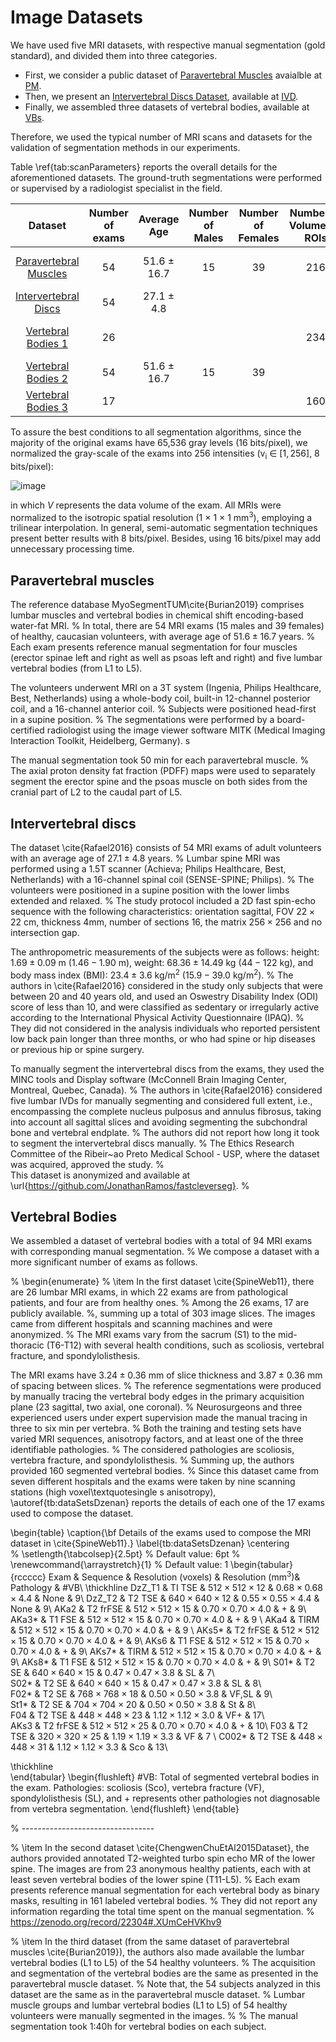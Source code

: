 # Image Datasets

<p>We have used five MRI datasets, with respective manual segmentation (gold standard), and divided them into three categories. </p>
  
- First, we consider a public dataset of [Paravertebral Muscles](https://doi.org/10.1186/s12891-019-2528-x) avaialble at [PM](datasets/PM.md). 
- Then, we present an [Intervertebral Discs Dataset](https://doi.org/10.21037/qims.2016.08.01), available at [IVD](datasets/IVD.md).
- Finally, we assembled three datasets of vertebral bodies, available at [VBs](datasets/VBs.md).

<p>Therefore, we used the typical number of MRI scans and datasets for the validation of segmentation methods in our experiments. </p>
  <p>Table \ref{tab:scanParameters} reports the overall details for the aforementioned datasets.  The ground-truth segmentations were performed or supervised by a radiologist specialist in the field.</p>
  
 
  Dataset                                | Number of exams | Average Age | Number of Males | Number of Females | Number of Volumetric ROIs | Range | MRI Sequences      | TR/TE (ms) | Resolution (Voxel)                                   | Resolution (mm<sup>3</sup>)
   :---: | :---: | :---: | :---: | :---: | :---: |  :---: | :---: | :---: | :---: | :---:
 [Paravertebral Muscles](https://doi.org/10.1186/s12891-019-2528-x) | 54 | 51.6 $\pm$ 16.7 |  15 | 39 | 216 | | T1 TFE             | 6.4/1.1    | 334&times;334&times;67 <br />$\pm$ 135&times;135&times;5.0 | 1.0&times;1.0&times;3.6 <br />$\pm$ 0&times;0&times;5 
 [Intervertebral Discs](https://doi.org/10.21037/qims.2016.08.01)  | 54 | 27.1 $\pm$ 4.8 | | | | | T2 SE              | 3,900/160  | 512&times;512&times;16 <br />$\pm$ 0&times;0&times;0       | 0.4&times;0.4&times;4.4 <br />$\pm$ 0&times;0&times;0 
 [Vertebral Bodies 1](https://doi.org/10.1111/cgf.12343)       | 26 |  | | | 234 | T6-T12 | T1 F/TSE, T2 T/SE |  --/--     | 542&times;542&times;18 <br />$\pm$ 106&times;106&times;5   | 0.7&times;0.7&times;3.8 <br />$\pm$ 0.2&times;0.2&times;0.3 
[Vertebral Bodies 2](https://doi.org/10.1186/s12891-019-2528-x)       | 54 | 51.6 $\pm$ 16.7 | 15 | 39| | L1-L5 | T1 FFE             | 11/1.4     | 222&times;222&times;23 <br />$\pm$ 7&times;7&times;12    | 1.0&times;1.0&times;3.9 <br />$\pm$ 0&times;0&times;0.2
[Vertebral Bodies 3](https://doi.org/10.1371/journal.pone.0143327)     | 17 |  |  | | 160 | T11-L5 | T2 TSE             | --/--      | 305&times;305&times;39 <br />$\pm$ 0&times;0&times;0     | 1.2&times;1.2&times;2.0 <br />$\pm$ 0&times;0&times;0 
  
<!--   \begin{table}[!t]
\centering
  \caption{\bf Datasets scan parameters (prior to the normalization).}
    \end{tabular}
    \begin{flushleft} TE: Echo Time, TR: Repetition Time, SE: Spin-echo, TSE: Turbo Spin-echo, $\pm$: Standard Deviation. --: Information not reported in the paper neither present on the files\textquotesingle s metadata.
\end{table} -->


To assure the best conditions to all segmentation algorithms, since the majority of the original exams have 65,536 gray levels (16 bits/pixel), we normalized the gray-scale of the exams into 256 intensities (v<sub>i</sub> $\in$ $[1, 256]$, 8 bits/pixel):

![image](https://user-images.githubusercontent.com/3834596/182188895-8d5576dc-563b-4cb0-889e-ad8a0fedeb72.png)

in which $V$ represents the data volume of the exam.
All MRIs were normalized to the isotropic spatial resolution (1 $\times$ 1 $\times$ 1  mm<sup>3</sup>), employing a trilinear interpolation.
In general, semi-automatic segmentation techniques present better results with 8 bits/pixel.
Besides, using 16 bits/pixel may add unnecessary processing time.


## Paravertebral muscles

The reference database MyoSegmentTUM\cite{Burian2019} comprises lumbar muscles and vertebral bodies in chemical shift encoding-based water-fat MRI.
%
In total, there are 54 MRI exams (15 males and 39 females) of healthy, caucasian volunteers, with average age of $51.6 \pm 16.7$ years.
%
Each exam presents reference manual segmentation for four muscles (erector spinae left and right as well as psoas left and right) and five lumbar vertebral bodies (from L1 to L5).


The volunteers underwent MRI on a 3T system (Ingenia, Philips Healthcare, Best, Netherlands) using a whole-body coil, built-in 12-channel posterior coil, and a 16-channel anterior coil. 
%
Subjects were positioned head-first in a supine position.
%
The segmentations were performed by a board-certified radiologist using the image viewer software MITK (Medical Imaging Interaction Toolkit, Heidelberg, Germany).
s

The manual segmentation took 50 min for each paravertebral muscle.
%
The axial proton density fat fraction (PDFF) maps were used to separately segment the erector spine and the psoas muscle on both sides from the cranial part of L2 to the caudal part of L5.


## Intervertebral discs

The dataset \cite{Rafael2016} consists of 54 MRI exams of adult volunteers with an average age of $27.1 \pm 4.8$ years.
%
Lumbar spine MRI was performed using a 1.5T scanner (Achieva; Philips Healthcare, Best, Netherlands) with a 16-channel spinal coil (SENSE-SPINE; Philips). 
%
The volunteers were positioned in a supine position with the lower limbs extended and relaxed.
%
The study protocol included a 2D fast spin-echo sequence with the following characteristics: orientation sagittal, FOV $22\times22$ cm, thickness  $4$mm, number of sections 16, the matrix  $256\times256$ and no intersection gap.

The anthropometric measurements of the subjects were as follows: height: $1.69\pm0.09$ m ($1.46-1.90$ m), weight: $68.36\pm14.49$ kg ($44-122$ kg), and body mass index (BMI): $23.4\pm3.6$ kg/m$^2$ ($15.9-39.0$ kg/m$^2$).
%
The authors in \cite{Rafael2016} considered in the study only subjects that were between 20 and 40 years old, and used an Oswestry Disability Index (ODI) score of less than 10, and were classified as sedentary or irregularly active according to the International Physical Activity Questionnaire (IPAQ). 
%
They did not considered in the analysis individuals who reported persistent low back pain longer than three months, or who had spine or hip diseases or previous hip or spine surgery.

To manually segment the intervertebral discs from the exams, they used the MINC tools and Display software (McConnell Brain Imaging Center, Montreal, Quebec, Canada). 
%
The authors in \cite{Rafael2016} considered five lumbar IVDs for manually segmenting and considered full extent, i.e., encompassing the complete nucleus pulposus and annulus fibrosus, taking into account all sagittal slices and avoiding segmenting the subchondral bone and vertebral endplate.
%
The authors did not report how long it took to segment the intervertebral discs manually.
%
The Ethics Research Committee of the Ribeir\~ao Preto Medical School - USP, where the dataset was acquired, approved the study. 
%  
This dataset is anonymized and available at \url{https://github.com/JonathanRamos/fastcleverseg}.
%



## Vertebral Bodies

We assembled a dataset of vertebral bodies with a total of 94 MRI exams with corresponding manual segmentation.
%
We compose a dataset with a more significant number of exams as follows.


% \begin{enumerate}
    % \item 
    In the first dataset \cite{SpineWeb11},  there are 26 lumbar MRI exams, in which 22 exams are from pathological patients, and four are from healthy ones.
%
Among the 26 exams, 17 are publicly available.
%, summing up a total of 303 image slices.
The images came from different hospitals and scanning machines and were anonymized.
%
The MRI exams vary from the sacrum (S1) to the mid-thoracic (T6-T12) with several health conditions, such as scoliosis, vertebral fracture, and spondylolisthesis.


The MRI exams have $3.24 \pm 0.36$ mm of slice thickness and $3.87 \pm 0.36$ mm of spacing between slices.
%
The reference segmentations were produced by manually tracing the vertebral body edges in the primary acquisition plane (23 sagittal, two axial, one coronal).
%
Neurosurgeons and three experienced users under expert supervision made the manual tracing in three to six min per vertebra.
%
Both the training and testing sets have varied MRI sequences, anisotropy factors, and at least one of the three identifiable pathologies.
%
The considered pathologies are scoliosis, vertebra fracture, and spondylolisthesis.
%
Summing up, the authors provided 160 segmented vertebral bodies.
%
Since this dataset came from seven different hospitals and the exams were taken by nine scanning stations (high voxel\textquotesingle s anisotropy), \autoref{tb:dataSetsDzenan} reports the details of each one of the 17 exams used to compose the dataset.

\begin{table}
\caption{\bf Details of the exams used to compose the MRI dataset in \cite{SpineWeb11}.}
\label{tb:dataSetsDzenan}
\centering	
% \setlength{\tabcolsep}{2.5pt} % Default value: 6pt
% \renewcommand{\arraystretch}{1} % Default value: 1
\begin{tabular}{rccccc} 
Exam & Sequence  &  Resolution (voxels)  &  Resolution ($\textrm{mm}^3$)& Pathology & \#VB\\ \thickhline
DzZ\_T1 & TI TSE   & $512\times512\times12$  & $0.68\times0.68\times4.4$  	& None	      & 9\\
DzZ\_T2 & T2 TSE   & $640\times640\times12$  & $0.55\times0.55\times4.4$ 	& None	      & 9\\ 
AKa2    & T2 frFSE & $512\times512\times15$  & $0.70\times0.70\times4.0$    & +           & 9\\ 
AKa3*   & T1 FSE   & $512\times512\times15$  & $0.70\times0.70\times4.0$    & +           & 9 \\ 
AKa4    & TIRM     & $512\times512\times15$  & $0.70\times0.70\times4.0$    & +           & 9 \\ 
AKs5*   & T2 frFSE &  $512\times512\times15$ & $0.70\times0.70\times4.0$    & +           & 9\\ 
AKs6    & T1 FSE   &  $512\times512\times15$ & $0.70\times0.70\times4.0$    & +           & 9\\ 
AKs7*   & TIRM     &  $512\times512\times15$ & $0.70\times0.70\times4.0$    & +           & 9\\ 
AKs8*   & T1 FSE   &  $512\times512\times15$ & $0.70\times0.70\times4.0$    & +           & 9\\ 
S01*    & T2 SE    &  $640\times640\times15$ & $0.47\times0.47\times3.8$   & SL          & 7\\  
S02*    & T2 SE    &  $640\times640\times15$ & $0.47\times0.47\times3.8$   & SL          & 8\\   
F02*    & T2 SE    &  $768\times768\times18$ & $0.50\times0.50\times3.8$   & VF,SL       & 9\\  
St1*    & T2 SE    &  $704\times704\times20$ & $0.50\times0.50\times3.8$   & St          & 8\\  
F04     & T2 TSE   &  $448\times448\times23$ & $1.12\times1.12\times3.0$   & VF+         & 17\\  
AKs3    & T2 frFSE &  $512\times512\times25$ & $0.70\times0.70\times4.0$    & +           & 10\\ 
F03     & T2 TSE   &  $320\times320\times25$ & $1.19\times1.19\times3.3$    & VF          & 7 \\ 
C002*   & T2 TSE   &  $448\times448\times31$ & $1.12\times1.12\times3.3$    & Sco         & 13\\

\thickhline      
\end{tabular}
    \begin{flushleft} 
    \#VB: Total of segmented vertebral bodies in the exam. Pathologies: scoliosis (Sco), vertebra fracture (VF), spondylolisthesis (SL), and + represents other pathologies not diagnosable from vertebra segmentation.
\end{flushleft}
\end{table}

% ---------------------------------

% \item 
In the second dataset \cite{ChengwenChuEtAl2015Dataset}, the authors provided annotated T2-weighted turbo spin echo MR of the lower spine.
The images are from 23 anonymous healthy patients, each with at least seven vertebral bodies of the lower spine (T11-L5).
%
Each exam presents reference manual segmentation for each vertebral body as binary masks, resulting in 161 labeled vertebral bodies.
%
They did not report any information regarding the total time spent on the manual segmentation.
% https://zenodo.org/record/22304#.XUmCeHVKhv9

% \item 
In the third dataset (from the same dataset of paravertebral muscles \cite{Burian2019}), the authors also made available the lumbar vertebral bodies (L1 to L5) of the 54 healthy volunteers. 
%
The acquisition and segmentation of the vertebral bodies are the same as presented in the paravertebral muscle dataset.
%
Note that, the 54 subjects analyzed in this dataset are the same as in the paravertebral muscle dataset.
%
Lumbar muscle groups and lumbar vertebral bodies (L1 to L5) of 54 healthy volunteers were manually segmented in the images.
% %
The manual segmentation took 1:40h for vertebral bodies on each subject.
